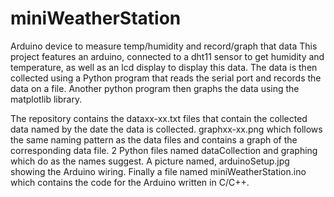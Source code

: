 # miniWeatherStation
Arduino device to measure temp/humidity and record/graph that data
This project features an arduino, connected to a dht11 sensor to get humidity and temperature, as well as an lcd display to display this data. The data is then collected using a Python program that reads the serial port and records the data on a file. Another python program then graphs the data using the matplotlib library.

The repository contains the dataxx-xx.txt files that contain the collected data named by the date the data is collected. graphxx-xx.png which follows the same naming pattern as the data files and contains a graph of the corresponding data file. 2 Python files named dataCollection and graphing which do as the names suggest. A picture named, arduinoSetup.jpg showing the Arduino wiring. Finally a file named miniWeatherStation.ino which contains the code for the Arduino written in C/C++.
